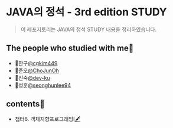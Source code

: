 # JAVA의 정석 - 3rd edition STUDY
> 이 레포지토리는 JAVA의 정석 STUDY 내용을 정리하였습니다.
## The people who studied with me🤝<a id="people"></a>
* 🤝찬구[@cgkim449](https://github.com/cgkim449)
* 🤝준오[@ChoJunOh](https://github.com/ChoJunOh)
* 🤝진숙[@dev-ku](https://github.com/dev-ku)
* 🤝성훈[@seonghunlee94](https://github.com/seonghunlee94)

## contents📑<a id="contents"></a>
* 챕터6. 객체지향프로그래밍Ⅰ[🖋](./Chap_06.md)

